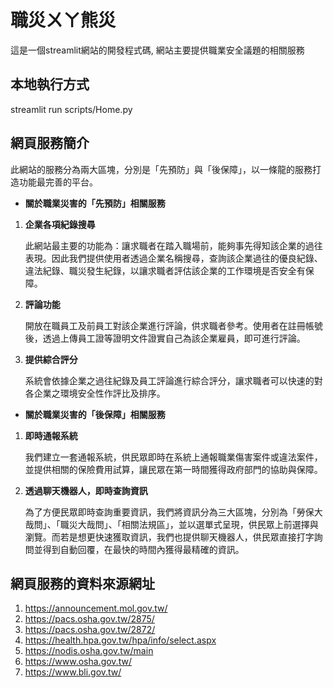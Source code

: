 # 職災ㄨㄚ熊災

這是一個streamlit網站的開發程式碼, 網站主要提供職業安全議題的相關服務

## 本地執行方式
streamlit run scripts/Home.py

## 網頁服務簡介

此網站的服務分為兩大區塊，分別是「先預防」與「後保障」，以一條龍的服務打造功能最完善的平台。

* **關於職業災害的「先預防」相關服務**
1. **企業各項紀錄搜尋**

    此網站最主要的功能為：讓求職者在踏入職場前，能夠事先得知該企業的過往表現。因此我們提供使用者透過企業名稱搜尋，查詢該企業過往的優良紀錄、違法紀錄、職災發生紀錄，以讓求職者評估該企業的工作環境是否安全有保障。

2. **評論功能**

    開放在職員工及前員工對該企業進行評論，供求職者參考。使用者在註冊帳號後，透過上傳員工證等證明文件證實自己為該企業雇員，即可進行評論。

3. **提供綜合評分**

    系統會依據企業之過往紀錄及員工評論進行綜合評分，讓求職者可以快速的對各企業之環境安全性作評比及排序。

* **關於職業災害的「後保障」相關服務**
1. **即時通報系統**

    我們建立一套通報系統，供民眾即時在系統上通報職業傷害案件或違法案件，並提供相關的保險費用試算，讓民眾在第一時間獲得政府部門的協助與保障。

2. **透過聊天機器人，即時查詢資訊**

    為了方便民眾即時查詢重要資訊，我們將資訊分為三大區塊，分別為「勞保大哉問」、「職災大哉問」、「相關法規區」，並以選單式呈現，供民眾上前選擇與瀏覽。而若是想更快速獲取資訊，我們也提供聊天機器人，供民眾直接打字詢問並得到自動回覆，在最快的時間內獲得最精確的資訊。

## 網頁服務的資料來源網址

1. https://announcement.mol.gov.tw/
2. https://pacs.osha.gov.tw/2875/
3. https://pacs.osha.gov.tw/2872/
4. https://health.hpa.gov.tw/hpa/info/select.aspx
5. https://nodis.osha.gov.tw/main
6. https://www.osha.gov.tw/
7. https://www.bli.gov.tw/